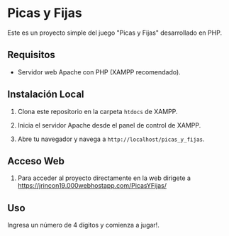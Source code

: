 # Picas y Fijas

Este es un proyecto simple del juego "Picas y Fijas" desarrollado en PHP.

## Requisitos

- Servidor web Apache con PHP (XAMPP recomendado).

## Instalación Local

1. Clona este repositorio en la carpeta `htdocs` de XAMPP.

2. Inicia el servidor Apache desde el panel de control de XAMPP.

3. Abre tu navegador y navega a `http://localhost/picas_y_fijas`.

## Acceso Web

1. Para acceder al proyecto directamente en la web dirigete a https://jrincon19.000webhostapp.com/PicasYFijas/ 

## Uso

Ingresa un número de 4 dígitos y comienza a jugar!.